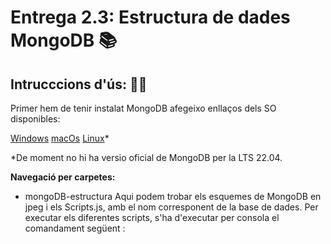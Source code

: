 # Entrega 2.3: Estructura de dades MongoDB 📚

## Intrucccions d'ús: 🧙‍♂️

Primer hem de tenir instalat MongoDB afegeixo enllaços dels SO disponibles:

[Windows](https://www.mongodb.com/docs/manual/tutorial/install-mongodb-on-windows/ '🪟')
[macOs](https://www.mongodb.com/docs/manual/tutorial/install-mongodb-on-os-x/ '🍏')
[Linux](https://www.mongodb.com/docs/manual/administration/install-on-linux/ '👽')*

*De moment no hi ha versio oficial de MongoDB per la LTS 22.04.

**Navegació per carpetes:**

- mongoDB-estructura Aqui podem trobar els esquemes de MongoDB en jpeg i els Scripts.js, amb el nom corresponent de la base de dades.
Per executar els diferentes scripts, s'ha d'executar per consola el comandament següent : 
